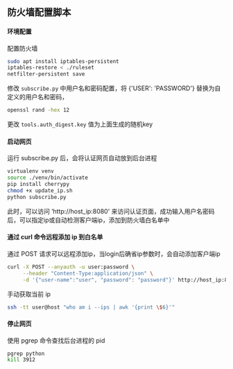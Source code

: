 ## 防火墙配置脚本

#### 环境配置

配置防火墙

```bash
sudo apt install iptables-persistent
iptables-restore < ./ruleset
netfilter-persistent save
```

修改 `subscribe.py` 中用户名和密码配置，将 {'USER': 'PASSWORD'} 替换为自定义的用户名和密码，

```bash
openssl rand -hex 12
```

更改 `tools.auth_digest.key` 值为上面生成的随机key

#### 启动网页

运行 subscribe.py 后，会将认证网页自动放到后台进程

```bash
virtualenv venv
source ./venv/bin/activate
pip install cherrypy
chmod +x update_ip.sh
python subscribe.py
```

此时，可以访问 ’http://host_ip:8080' 来访问认证页面，成功输入用户名密码后，可以指定ip或自动检测客户端ip，添加到防火墙白名单中

#### 通过 curl 命令远程添加 ip 到白名单

通过 POST 请求可以远程添加ip，当login后确省ip参数时，会自动添加客户端ip

```bash
curl -X POST --anyauth -u user:password \
     --header "Content-Type:application/json" \
     -d '{"user-name":"user", "password": "password"}' http://host_ip:8080/login\?ip\=your_ip
```

手动获取当前 ip

```bash
ssh -tt user@host "who am i --ips | awk '{print \$6}'"
```

#### 停止网页

使用 pgrep 命令查找后台进程的 pid

```bash
pgrep python
kill 3912
```